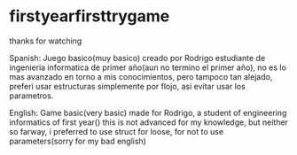 # firstyearfirsttrygame
thanks for watching

Spanish:
Juego basico(muy basico) creado por Rodrigo estudiante de ingenieria informatica de primer año(aun no termino el primer año),
no es lo mas avanzado en torno a mis conocimientos, pero tampoco tan alejado, preferi usar 
estructuras simplemente por flojo, asi evitar usar los parametros.

English:
 Game basic(very basic) made for Rodrigo, a student of engineering informatics of first year()
this is not advanced for my knowledge, but neither so farway, i preferred to use struct for loose, for not to use parameters(sorry for my bad english)

